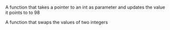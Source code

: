 A function that takes a pointer to an int as parameter and updates the value it points to to 98

A function that swaps the values of two integers
